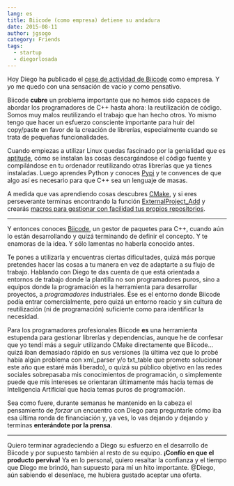 ```yaml
---
lang: es
title: Biicode (como empresa) detiene su andadura
date: 2015-08-11
author: jgsogo
category: Friends
tags: 
  - startup
  - diegorlosada
---
```



Hoy <content-twitter-user user="diegorlosada">Diego</content-twitter-user> ha publicado el
[cese de actividad de Biicode](http://blog.biicode.com/biicode-just-the-company-post-mortem/)
como empresa. Y yo me quedo con una sensación de vacío y como pensativo.

<article-image
    src="/img/2015/biicode.png"
    caption="Logotipo de la empresa Biicode"></article-image>

Biicode **cubre** un problema importante que no hemos sido capaces de abordar los programadores de C++ hasta ahora: la reutilización de código. Somos muy malos reutilizando el trabajo que han hecho otros. Yo mismo tengo que hacer un esfuerzo consciente importante para huir del copy/paste en favor de la creación de librerías, especialmente cuando se trata de pequeñas funcionalidades.

Cuando empiezas a utilizar Linux quedas fascinado por la genialidad que es [aptitude](https://es.wikipedia.org/wiki/Aptitude), cómo se instalan las cosas descargándose el código fuente y compilándose en tu ordenador reutilizando otras librerías que ya tienes instaladas. Luego aprendes Python y conoces [Pypi](https://pypi.python.org/pypi) y te convences de que algo así es necesario para que C++ sea un lenguaje de masas.

A medida que vas aprendiendo cosas descubres [CMake](http://www.cmake.org/), y si eres perseverante terminas encontrando la función [ExternalProject_Add](http://www.cmake.org/cmake/help/v3.0/module/ExternalProject.html) y crearás [macros para gestionar con facilidad tus propios repositorios](https://github.com/jgsogo/cmake/blob/master/jgsogo_install.txt).

---

Y entonces conoces [Biicode](https://www.biicode.com/), un gestor de paquetes para C++, cuando aún lo están desarrollando y quizá terminando de definir el concepto. Y te enamoras de la idea. Y sólo lamentas no haberla conocido antes.

<article-image
    src="/img/2015/biicode_father.png"
    caption="Biicode. I'm your father"></article-image>
   
Te pones a utilizarla y encuentras ciertas dificultades, quizá más porque pretendes hacer las cosas a tu manera en vez de adaptarte a su flujo de trabajo. Hablando con Diego te das cuenta de que está orientada a entornos de trabajo donde la plantilla no son programadores puros, sino a equipos donde la programación es la herramienta para desarrollar proyectos, a *programadores* industriales. Ése es el entorno donde Biicode podía entrar comercialmente, pero quizá un entorno reacio y sin cultura de reutilización (ni de programación) suficiente como para identificar la necesidad.

Para los programadores profesionales Biicode **es** una herramienta estupenda para gestionar librerías y dependencias, aunque he de confesar que yo tendí más a seguir utilizando CMake directamente que Biicode... quizá iban demasiado rápido en sus versiones (la última vez que lo probé había algún problema con <content-github-repository repository="jgsogo/xml_parser">xml_parser</content-github-repository> y/o <content-github-repository repository="jgsogo/txt_table">txt_table</content-github-repository> que prometo solucionar este año que estaré más liberado), o quizá su público objetivo en las redes sociales sobrepasaba mis conocimientos de programación, o simplemente puede que mis intereses se orientaran últimamente más hacia temas de Inteligencia Artificial que hacia temas puros de programación.

Sea como fuere, durante semanas he mantenido en la cabeza el pensamiento de *forzar* un encuentro con Diego para preguntarle cómo iba esa última ronda de financiación y, ya ves, lo vas dejando y dejando y terminas **enterándote por la prensa**.

---

Quiero terminar agradeciendo a Diego su esfuerzo en el desarrollo de Biicode y por supuesto también al resto de su equipo. **¡Confío en que el producto perviva!** Ya en lo personal, quiero resaltar la confianza y el tiempo que Diego me brindó, han supuesto para mí un hito importante. @Diego, aún sabiendo el desenlace, me hubiera gustado aceptar una oferta.
